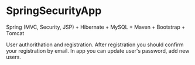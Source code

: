# SpringSecurityApp
Spring (MVC, Security, JSP) + Hibernate + MySQL + Maven + Bootstrap + Tomcat


User authorithation and registration. After registration you should confirm your registration by email.
In app you can update user's password, add new users.
